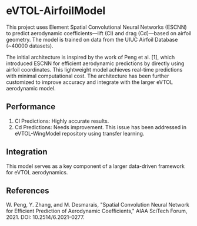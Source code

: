 # eVTOL-AirfoilModel

This project uses Element Spatial Convolutional Neural Networks (ESCNN) to predict aerodynamic coefficients—lift (Cl) and drag (Cd)—based on airfoil geometry.
The model is trained on data from the UIUC Airfoil Database (~40000 datasets).

The initial architecture is inspired by the work of Peng et al. [1], which introduced ESCNN for efficient aerodynamic predictions by directly using airfoil coordinates. 
This lightweight model achieves real-time predictions with minimal computational cost.
The architecture has been further customized to improve accuracy and integrate with the larger eVTOL aerodynamic model.

## Performance
1. Cl Predictions: Highly accurate results.
2. Cd Predictions: Needs improvement. This issue has been addressed in eVTOL-WingModel repository using transfer learning.

## Integration
This model serves as a key component of a larger data-driven framework for eVTOL aerodynamics.

## References
W. Peng, Y. Zhang, and M. Desmarais, "Spatial Convolution Neural Network for Efficient Prediction of Aerodynamic Coefficients," AIAA SciTech Forum, 2021. DOI: 10.2514/6.2021-0277.